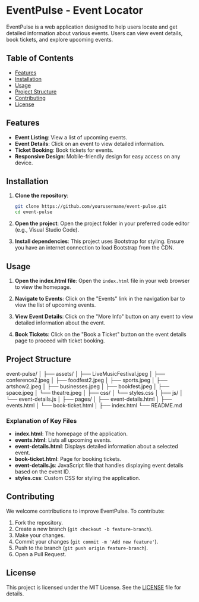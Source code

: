 # EventPulse - Event Locator

EventPulse is a web application designed to help users locate and get detailed information about various events. Users can view event details, book tickets, and explore upcoming events.

## Table of Contents

- [Features](#features)
- [Installation](#installation)
- [Usage](#usage)
- [Project Structure](#project-structure)
- [Contributing](#contributing)
- [License](#license)

## Features

- **Event Listing**: View a list of upcoming events.
- **Event Details**: Click on an event to view detailed information.
- **Ticket Booking**: Book tickets for events.
- **Responsive Design**: Mobile-friendly design for easy access on any device.

## Installation

1. **Clone the repository**:
    ```bash
    git clone https://github.com/yourusername/event-pulse.git
    cd event-pulse
    ```

2. **Open the project**:
    Open the project folder in your preferred code editor (e.g., Visual Studio Code).

3. **Install dependencies**:
    This project uses Bootstrap for styling. Ensure you have an internet connection to load Bootstrap from the CDN.

## Usage

1. **Open the index.html file**:
    Open the `index.html` file in your web browser to view the homepage.

2. **Navigate to Events**:
    Click on the "Events" link in the navigation bar to view the list of upcoming events.

3. **View Event Details**:
    Click on the "More Info" button on any event to view detailed information about the event.

4. **Book Tickets**:
    Click on the "Book a Ticket" button on the event details page to proceed with ticket booking.

## Project Structure
event-pulse/ │ ├── assets/ │ ├── LiveMusicFestival.jpeg │ ├── conference2.jpeg │ ├── foodfest2.jpeg │ ├── sports.jpeg │ ├── artshow2.jpeg │ ├── businesses.jpeg │ ├── bookfest.jpeg │ ├── space.jpeg │ └── theatre.jpeg │ ├── css/ │ └── styles.css │ ├── js/ │ └── event-details.js │ ├── pages/ │ ├── event-details.html │ ├── events.html │ └── book-ticket.html │ ├── index.html └── README.md


### Explanation of Key Files

- **index.html**: The homepage of the application.
- **events.html**: Lists all upcoming events.
- **event-details.html**: Displays detailed information about a selected event.
- **book-ticket.html**: Page for booking tickets.
- **event-details.js**: JavaScript file that handles displaying event details based on the event ID.
- **styles.css**: Custom CSS for styling the application.

## Contributing

We welcome contributions to improve EventPulse. To contribute:

1. Fork the repository.
2. Create a new branch (`git checkout -b feature-branch`).
3. Make your changes.
4. Commit your changes (`git commit -m 'Add new feature'`).
5. Push to the branch (`git push origin feature-branch`).
6. Open a Pull Request.

## License

This project is licensed under the MIT License. See the [LICENSE](LICENSE) file for details.